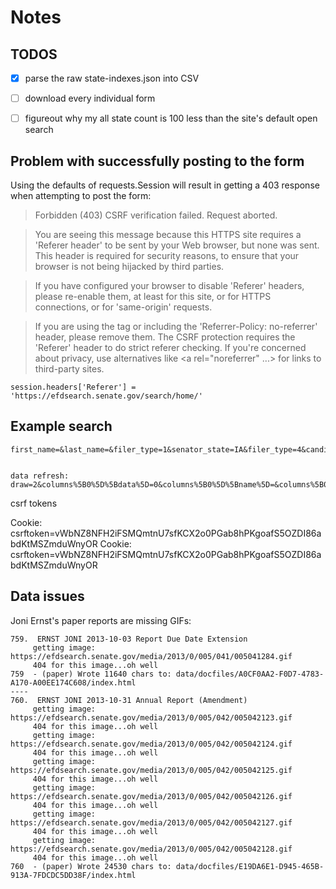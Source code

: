 # Notes

## TODOS

- [x] parse the raw state-indexes.json into CSV
- [ ] download every individual form
- [ ] figureout why my all state count is 100 less than the site's default open search


## Problem with successfully posting to the form

Using the defaults of requests.Session will result in getting a 403 response when attempting to post the form:

> Forbidden (403)
  CSRF verification failed. Request aborted.

>  You are seeing this message because this HTTPS site requires a 'Referer header' to be sent by your Web browser, but none was sent. This header is required for security reasons, to ensure that your browser is not being hijacked by third parties.

>  If you have configured your browser to disable 'Referer' headers, please re-enable them, at least for this site, or for HTTPS connections, or for 'same-origin' requests.

>  If you are using the <meta name="referrer" content="no-referrer"> tag or including the 'Referrer-Policy: no-referrer' header, please remove them. The CSRF protection requires the 'Referer' header to do strict referer checking. If you're concerned about privacy, use alternatives like <a rel="noreferrer" ...> for links to third-party sites.
 
    session.headers['Referer'] = 'https://efdsearch.senate.gov/search/home/'


## Example search

```
first_name=&last_name=&filer_type=1&senator_state=IA&filer_type=4&candidate_state=&filer_type=5&submitted_start_date=01%2F01%2F2018&submitted_end_date=12%2F31%2F2018&csrfmiddlewaretoken=SOMETOKEN


data refresh:
draw=2&columns%5B0%5D%5Bdata%5D=0&columns%5B0%5D%5Bname%5D=&columns%5B0%5D%5Bsearchable%5D=true&columns%5B0%5D%5Borderable%5D=true&columns%5B0%5D%5Bsearch%5D%5Bvalue%5D=&columns%5B0%5D%5Bsearch%5D%5Bregex%5D=false&columns%5B1%5D%5Bdata%5D=1&columns%5B1%5D%5Bname%5D=&columns%5B1%5D%5Bsearchable%5D=true&columns%5B1%5D%5Borderable%5D=true&columns%5B1%5D%5Bsearch%5D%5Bvalue%5D=&columns%5B1%5D%5Bsearch%5D%5Bregex%5D=false&columns%5B2%5D%5Bdata%5D=2&columns%5B2%5D%5Bname%5D=&columns%5B2%5D%5Bsearchable%5D=true&columns%5B2%5D%5Borderable%5D=true&columns%5B2%5D%5Bsearch%5D%5Bvalue%5D=&columns%5B2%5D%5Bsearch%5D%5Bregex%5D=false&columns%5B3%5D%5Bdata%5D=3&columns%5B3%5D%5Bname%5D=&columns%5B3%5D%5Bsearchable%5D=true&columns%5B3%5D%5Borderable%5D=true&columns%5B3%5D%5Bsearch%5D%5Bvalue%5D=&columns%5B3%5D%5Bsearch%5D%5Bregex%5D=false&columns%5B4%5D%5Bdata%5D=4&columns%5B4%5D%5Bname%5D=&columns%5B4%5D%5Bsearchable%5D=true&columns%5B4%5D%5Borderable%5D=true&columns%5B4%5D%5Bsearch%5D%5Bvalue%5D=&columns%5B4%5D%5Bsearch%5D%5Bregex%5D=false&order%5B0%5D%5Bcolumn%5D=1&order%5B0%5D%5Bdir%5D=asc&order%5B1%5D%5Bcolumn%5D=0&order%5B1%5D%5Bdir%5D=asc&start=0&length=100&search%5Bvalue%5D=&search%5Bregex%5D=false&report_types=%5B%5D&filer_types=%5B1%2C+4%2C+5%5D&submitted_start_date=01%2F01%2F2018+00%3A00%3A00&submitted_end_date=12%2F31%2F2018+23%3A59%3A59&candidate_state=&senator_state=IA&office_id=&first_name=&last_name=
```



csrf tokens

Cookie: csrftoken=vWbNZ8NFH2iFSMQmtnU7sfKCX2o0PGab8hPKgoafS5OZDI86abdKtMSZmduWnyOR
Cookie: csrftoken=vWbNZ8NFH2iFSMQmtnU7sfKCX2o0PGab8hPKgoafS5OZDI86abdKtMSZmduWnyOR




## Data issues

Joni Ernst's paper reports are missing GIFs:

```
759.  ERNST JONI 2013-10-03 Report Due Date Extension
     getting image:  https://efdsearch.senate.gov/media/2013/0/005/041/005041284.gif
     404 for this image...oh well
759  - (paper) Wrote 11640 chars to: data/docfiles/A0CF0AA2-F0D7-4783-A170-A00EE174C608/index.html
----
760.  ERNST JONI 2013-10-31 Annual Report (Amendment)
     getting image:  https://efdsearch.senate.gov/media/2013/0/005/042/005042123.gif
     404 for this image...oh well
     getting image:  https://efdsearch.senate.gov/media/2013/0/005/042/005042124.gif
     404 for this image...oh well
     getting image:  https://efdsearch.senate.gov/media/2013/0/005/042/005042125.gif
     404 for this image...oh well
     getting image:  https://efdsearch.senate.gov/media/2013/0/005/042/005042126.gif
     404 for this image...oh well
     getting image:  https://efdsearch.senate.gov/media/2013/0/005/042/005042127.gif
     404 for this image...oh well
     getting image:  https://efdsearch.senate.gov/media/2013/0/005/042/005042128.gif
     404 for this image...oh well
760  - (paper) Wrote 24530 chars to: data/docfiles/E19DA6E1-D945-465B-913A-7FDCDC5DD38F/index.html
```
